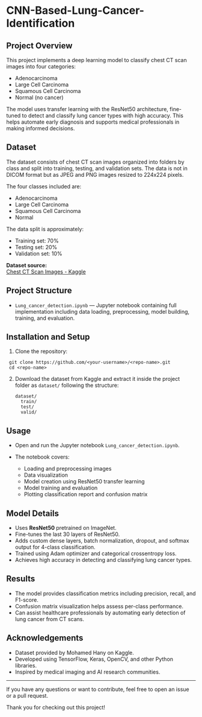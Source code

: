 # CNN-Based-Lung-Cancer-Identification

## Project Overview

This project implements a deep learning model to classify chest CT scan images into four categories:
- Adenocarcinoma
- Large Cell Carcinoma
- Squamous Cell Carcinoma
- Normal (no cancer)

The model uses transfer learning with the ResNet50 architecture, fine-tuned to detect and classify lung cancer types with high accuracy. This helps automate early diagnosis and supports medical professionals in making informed decisions.

## Dataset

The dataset consists of chest CT scan images organized into folders by class and split into training, testing, and validation sets. The data is not in DICOM format but as JPEG and PNG images resized to 224x224 pixels.

The four classes included are:
- Adenocarcinoma
- Large Cell Carcinoma
- Squamous Cell Carcinoma
- Normal

The data split is approximately:
- Training set: 70%
- Testing set: 20%
- Validation set: 10%

**Dataset source:**  
[Chest CT Scan Images - Kaggle](https://www.kaggle.com/datasets/mohamedhanyyy/chest-ctscan-images/data)

## Project Structure

- `Lung_cancer_detection.ipynb` — Jupyter notebook containing full implementation including data loading, preprocessing, model building, training, and evaluation.

## Installation and Setup

1. Clone the repository:

  ```
   git clone https://github.com/<your-username>/<repo-name>.git
   cd <repo-name>
  ````

2. Download the dataset from Kaggle and extract it inside the project folder as `dataset/` following the structure:

   ```
   dataset/
     train/
     test/
     valid/
   ```

## Usage

* Open and run the Jupyter notebook `Lung_cancer_detection.ipynb`.
* The notebook covers:

  * Loading and preprocessing images
  * Data visualization
  * Model creation using ResNet50 transfer learning
  * Model training and evaluation
  * Plotting classification report and confusion matrix

## Model Details

* Uses **ResNet50** pretrained on ImageNet.
* Fine-tunes the last 30 layers of ResNet50.
* Adds custom dense layers, batch normalization, dropout, and softmax output for 4-class classification.
* Trained using Adam optimizer and categorical crossentropy loss.
* Achieves high accuracy in detecting and classifying lung cancer types.

## Results

* The model provides classification metrics including precision, recall, and F1-score.
* Confusion matrix visualization helps assess per-class performance.
* Can assist healthcare professionals by automating early detection of lung cancer from CT scans.

## Acknowledgements

* Dataset provided by Mohamed Hany on Kaggle.
* Developed using TensorFlow, Keras, OpenCV, and other Python libraries.
* Inspired by medical imaging and AI research communities.

---

If you have any questions or want to contribute, feel free to open an issue or a pull request.

Thank you for checking out this project!

```
